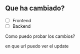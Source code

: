 ## Que ha cambiado?
- [ ] Frontend
- [ ] Backend

Como puedo probar los cambios?

en que url puedo ver el update 
